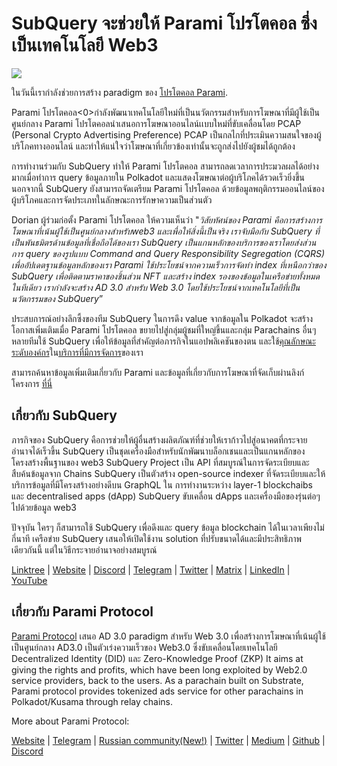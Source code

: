 # SubQuery จะช่วยให้ Parami โปรโตคอล ซึ่งเป็นเทคโนโลยี Web3

![](https://miro.medium.com/max/1400/0*KecAkD8Wy23HEm3b)

ในวันนี้เรากำลังช่วยการสร้าง paradigm ของ [โปรโตคอล Parami](https://parami.io/).

Parami โปรโตคอล<0>กำลังพัฒนาเทคโนโลยีใหม่ที่เป็นนวัตกรรมสำหรับการโฆษณาที่มีผู้ใช้เป็นศูนย์กลาง Parami โปรโตคอลนำเสนอการโฆษณาออนไลน์เเบบใหม่ที่ขับเคลื่อนโดย PCAP (Personal Crypto Advertising Preference) PCAP เป็นกลไกที่ประเมินความสนใจของผู้บริโภคทางออนไลน์ และทำให้แน่ใจว่าโฆษณาที่เกี่ยวข้องเท่านั้นจะถูกส่งไปยังผู้ชมได้ถูกต้อง</p> 

การทำงานร่วมกับ SubQuery ทำให้ Parami โปรโตคอล สามารถลดเวลาการประมวลผลได้อย่างมากเมื่อทำการ query ข้อมูลภายใน Polkadot และแสดงโฆษณาต่อผู้บริโภคได้รวดเร็วยิ่งขึ้น นอกจากนี้ SubQuery ยังสามารถจัดเตรียม Parami โปรโตคอล ด้วยข้อมูลพฤติกรรมออนไลน์ของผู้บริโภคและการจัดประเภทในลักษณะการรักษาความเป็นส่วนตัว

Dorian ผู้ร่วมก่อตั้ง Parami โปรโตคอล ให้ความเห็นว่า "_วิสัยทัศน์ของ Parami คือการสร้างการโฆษณาที่เน้นผู้ใช้เป็นศูนย์กลางสำหรับweb3 และเพื่อให้สิ่งนี้เป็นจริง เราจับมือกับ SubQuery ที่เป็นพันธมิตรด้านข้อมูลที่เชื่อถือได้ของเรา SubQuery เป็นแกนหลักของบริการของเราโดยส่งส่วนการ query ของรูปแบบ Command and Query Responsibility Segregation (CQRS) เพื่ออัปเดตฐานข้อมูลหลักของเรา Parami ใช้ประโยชน์จากความเร็วการจัดทำ index ที่เหนือกว่าของ SubQuery เพื่อติดตามราคาของชิ้นส่วน NFT และสร้าง index รองของข้อมูลในเครือข่ายทั้งหมดในทีเดียว เรากำลังจะสร้าง AD 3.0 สำหรับ Web 3.0 โดยใช้ประโยชน์จากเทคโนโลยีที่เป็นนวัตกรรมของ SubQuery_”

ประสบการณ์อย่างลึกซึ้งของทีม SubQuery ในการดึง value จากข้อมูลใน Polkadot จะสร้างโอกาสเพิ่มเติมเมื่อ Parami โปรโตคอล ขยายไปสู่กลุ่มผู้ชมที่ใหญ่ขึ้นและกลุ่ม Parachains อื่นๆ หลายทีมใช้ SubQuery เพื่อให้ข้อมูลที่สำคัญต่อภารกิจในแอปพลิเคชันของตน และใช้[คุณลักษณะระดับองค์กร](https://blog.subquery.network/blogs/20211228-enterprise-hosted.html)ใน[บริการที่มีการจัดการ](https://project.subquery.network/)ของเรา

สามารถค้นหาข้อมูลเพิ่มเติมเกี่ยวกับ Parami และข้อมูลที่เกี่ยวกับการโฆษณาที่จัดเก็บผ่านลิงก์โครงการ [ที่นี่](https://github.com/parami-protocol/parami-scanner)



## เกี่ยวกับ SubQuery

ภารกิจของ SubQuery คือการช่วยให้ผู้อื่นสร้างผลิตภัณฑ์ที่ช่วยให้เราก้าวไปสู่อนาคตที่กระจายอำนาจได้เร็วขึ้น SubQuery เป็นชุดเครื่องมือสำหรับนักพัฒนาบล็อกเชนและเป็นแกนหลักของโครงสร้างพื้นฐานของ web3 SubQuery Project เป็น API ที่สมบูรณ์ในการจัดระเบียบและสืบค้นข้อมูลจาก Chains SubQuery เป็นตัวสร้าง open-source indexer ที่จัดระเบียบและให้บริการข้อมูลที่มีโครงสร้างอย่างดีบน GraphQL ใน การทำงานระหว่าง layer-1 blockchaibs และ decentralised apps (dApp) SubQuery ขับเคลื่อน dApps และเครื่องมือของรุ่นต่อๆไปด้วยข้อมูล web3

ปัจจุบัน ใครๆ ก็สามารถใช้ SubQuery เพื่อดึงและ query ข้อมูล blockchain ได้ในเวลาเพียงไม่กี่นาที เครือข่าย SubQuery เสนอให้เปิดใช้งาน solution ที่ปรับขนาดได้และมีประสิทธิภาพเดียวกันนี้ แต่ในวิธีกระจายอำนาจอย่างสมบูรณ์

[Linktree](https://linktr.ee/subquerynetwork) | [Website](https://subquery.network/) | [Discord](https://discord.com/invite/78zg8aBSMG) | [Telegram](https://t.me/subquerynetwork) | [Twitter](https://twitter.com/subquerynetwork) | [Matrix](https://matrix.to/#/#subquery:matrix.org) | [LinkedIn](https://www.linkedin.com/company/subquery) | [YouTube](https://www.youtube.com/channel/UCi1a6NUUjegcLHDFLr7CqLw)



## เกี่ยวกับ Parami Protocol

[Parami Protocol](https://parami.io/) เสนอ AD 3.0 paradigm สำหรับ Web 3.0 เพื่อสร้างการโฆษณาที่เน้นผู้ใช้เป็นศูนย์กลาง AD3.0 เป็นตัวเร่งความเร็วของ Web3.0 ซึ่งขับเคลื่อนโดยเทคโนโลยี Decentralized Identity (DID) และ Zero-Knowledge Proof (ZKP) It aims at giving the rights and profits, which have been long exploited by Web2.0 service providers, back to the users. As a parachain built on Substrate, Parami protocol provides tokenized ads service for other parachains in Polkadot/Kusama through relay chains.

More about Parami Protocol:

[Website](https://parami.io/) | [Telegram]() | [Russian community(New!)](https://t.me/ParamiProtocolRU) | [Twitter](https://twitter.com/paramiprotocol) | [Medium](https://paramiprotocol.medium.com/) | [Github](https://github.com/parami-protocol) | [Discord](https://discord.gg/bxFuekgvYJ)
